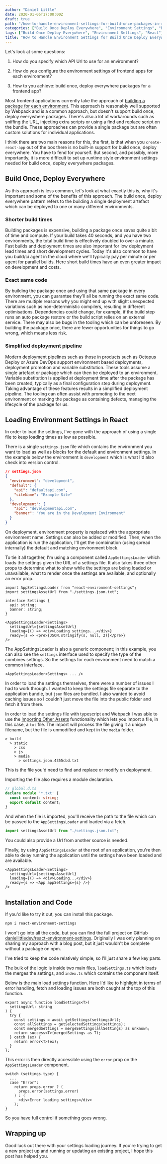 ```yaml
---
author: "Daniel Little"
date: 2020-01-05T17:00:00Z
draft: true
path: "/how-to-handle-environment-settings-for-build-once-packages-in-react"
categories: ["Build Once Deploy Everywhere", "Environment Settings", "React"]
tags: ["Build Once Deploy Everywhere", "Environment Settings", "React"]
title: "How to Handle Environment Settings for Build Once Deploy Everywhere Packages in React"
---
```


Let's look at some questions:

1. How do you specify which API Url to use for an environment?

2. How do you configure the environment settings of frontend apps for each environment?

3. How to you achieve: build once, deploy everywhere packages for a frontend app?

Most frontend applications currently take the approach of [building a package for each environment](https://twitter.com/housecor/status/973881714710908928). This approach is reasonably well supported by Webpack and is a common approach, but doesn't support build once, deploy everywhere packages. There's also a lot of workarounds such as sniffing the URL, injecting extra scripts or using a find and replace script on the bundle. These approaches can provide a single package but are often custom solutions for individual applications.

I think there are two main reasons for this, the first, is that when you `create-react-app` out of the box there is no built-in support for build once, deploy everywhere. You have to fend for yourself. But second, and possibly, more importantly, it is more difficult to set up runtime style environment settings needed for build once, deploy everywhere packages.

## Build Once, Deploy Everywhere

As this approach is less common, let's look at what exactly this is, why it's important and some of the benefits of this approach. The build once, deploy everywhere pattern refers to the building a single deployment artefact which can be deployed to one or many different environments.

### Shorter build times

Building packages is expensive, building a package once saves quite a bit of time and compute. If your build takes 40 seconds, and you have two environments, the total build time is effectively doubled to over a minute. Fast builds and deployment times are also important for low deployment lead times and short development cycles. Today it's also common to have you build/ci agent in the cloud where we'll typically pay per minute or per agent for parallel builds. Here short build times have an even greater impact on development and costs.

### Exact same code

By building the package once and using that same package in every environment, you can guarantee they'll all be running the exact same code. There are multiple reasons why you might end up with slight unexpected variations such as non-deterministic compilers, resulting in different optimisations. Dependencies could change, for example, if the build step runs an auto package restore or the build script relies on an external service. There may also be bugs in the tooling which can be unforeseen. By building the package once, there are fewer opportunities for things to go wrong, which means less risk.

### Simplified deployment pipeline

Modern deployment pipelines such as those in products such as Octopus Deploy or Azure DevOps support environment based deployments, deployment promotion and variable substitution. These tools assume a single artefact or package which can then be deployed to an environment. Variable substitution is applied at deployment time after the package has been created, typically as a final configuration step during deployment. Taking advantage of these features results in a simplified deployment pipeline. The tooling can often assist with promoting to the next environment or marking the package as containing defects, managing the lifecycle of the package for us.

## Loading Environment Settings in React

In order to load the settings, I've gone with the approach of using a single file to keep loading times as low as possible.

There is a single `settings.json` file which contains the environment you want to load as well as blocks for the default and environment settings. In the example below the environment is `development` which is what I'd also check into version control.

```json
// settings.json
{
  "environment": "development",
  "default": {
    "api": "defaultapi.com",
    "siteName": "Example Site"
  },
  "development": {
    "api": "developmentapi.com",
    "banner": "You are in the Development Environment"
  }
}
```

On deployment, environment property is replaced with the appropriate environment name. Settings can also be added or modified. Then, when the application is run the application, I'll get the combination (using spread internally) the default and matching environment block.

To tie it all together, I'm using a component called `AppSettingsLoader` which loads the settings given the URL of a settings file. It also takes three other props to determine what to show while the settings are being loaded or unavailable, what to render once the settings are available, and optionally an error prop.

```tsx
import AppSettingsLoader from "react-environment-settings";
import settingsAssetUrl from "./settings.json.txt";

interface Settings {
  api: string;
  banner: string;
}

<AppSettingsLoader<Settings>
  settingsUrl={settingsAssetUrl}
  loading={() => <div>Loading settings...</div>}
  ready={s => <pre>{JSON.stringify(s, null, 2)}</pre>}
/>
```

The AppSettingsLoader is also a generic component; in this example, you can also see the `settings` interface used to specify the type of the combines settings. So the settings for each environment need to match a common interface.

```tsx
<AppSettingsLoader<Settings> ... />
```

In order to load the settings themselves, there were a number of issues I had to work through. I wanted to keep the settings file separate to the application bundle, but `json` files are bundled. I also wanted to avoid caching issues so I couldn't just move the file into the public folder and fetch it from there.

In order to load the settings file with typescript and Webpack I was able to use the [Importing Other Assets](https://webpack.js.org/guides/typescript/#importing-other-assets) functionality which lets you import a file, in this case, a `txt` file. The import will process the file giving it a unique filename, but the file is unmodified and kept in the `media` folder. 

```
> build
  > static
    > css
    > js
    > media
      > settings.json.4355cbd.txt
```

This is the file you'd need to find and replace or modify on deployment.

Importing the file also requires a module declaration.

```typescript
// global.d.ts
declare module '*.txt' {
  const content: string;
  export default content;
}
```

And when the file is imported, you'll receive the path to the file which can be passed to the `AppSettingsLoader` and loaded via a fetch.

```typescript
import settingsAssetUrl from "./settings.json.txt";
```

You could also provide a Url from another source is needed.

Finally, by using `AppSettingsLoader` at the root of an application, you're then able to delay running the application until the settings have been loaded and are available.

```tsx
<AppSettingsLoader<Settings>
  settingsUrl={settingsAssetUrl}
  loading={() => <div>Loading...</div>}
  ready={s => <App appSettings={s} />}
/>
```

## Installation and Code

If you'd like to try it out, you can install this package.

```bash
npm i react-environment-settings
```

I won't go into all the code, but you can find the full project on GitHub [daniellittledev/react-environment-settings](https://github.com/daniellittledev/react-environment-settings). Originally I was only planning on sharing my approach with a blog post, but it just wouldn't be complete without a package on npm.

I've tried to keep the code relatively simple, so I'll just share a few key parts.

The bulk of the logic is inside two main files, `loadSettings.ts` which loads the merges the settings, and `index.ts` which contains the component itself.

Below is the main load settings function. Here I'd like to highlight in terms of error handling, fetch and loading issues are both caught at the top of this function.

```tsx
export async function loadSettings<T>(
  settingsUrl: string
) {
  try {
    const settings = await getSettings(settingsUrl);
    const allSettings = getSelectedSettings(settings);
    const mergedSettings = mergeSettings(allSettings) as unknown;
    return success<T>(mergedSettings as T);
  } catch (ex) {
    return error<T>(ex);
  }
};

```

This error is then directly accessible using the `error` prop on the `AppSettingsLoader` component. 

```tsx
switch (settings.type) {
  ...
  case "Error":
    return props.error ? (
      props.error(settings.error)
    ) : (
      <div>Error loading settings</div>
    );
}

```

So you have full control if something goes wrong.

## Wrapping up

Good luck out there with your settings loading journey. If you're trying to get a new project up and running or updating an existing project, I hope this post has helped you.